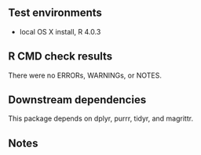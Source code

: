 ## Test environments
* local OS X install, R 4.0.3

## R CMD check results
There were no ERRORs, WARNINGs, or NOTES. 

## Downstream dependencies
This package depends on dplyr, purrr, tidyr, and magrittr.

## Notes

